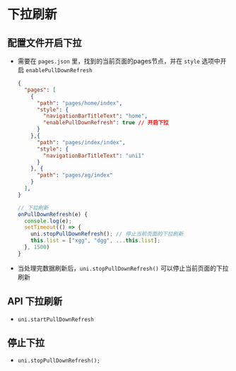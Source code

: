 # 下拉刷新

## 配置文件开启下拉

+ 需要在 `pages.json` 里，找到的当前页面的pages节点，并在 `style` 选项中开启 `enablePullDownRefresh`

    ```json
    {
      "pages": [
        {
          "path": "pages/home/index",
          "style": {
            "navigationBarTitleText": "home",
            "enablePullDownRefresh": true // 开启下拉
          }
        },{
          "path": "pages/index/index",
          "style": {
            "navigationBarTitleText": "uni1"
          }
        }, {
          "path": "pages/xg/index"
        }
      ],
    }
    ```

    ```js
    // 下拉刷新
    onPullDownRefresh(e) {
      console.log(e);
      setTimeout(() => {
        uni.stopPullDownRefresh(); // 停止当前页面的下拉刷新
        this.list = ["xgg", "dgg", ...this.list];
      }, 1500)
    }
    ```

+ 当处理完数据刷新后，`uni.stopPullDownRefresh()` 可以停止当前页面的下拉刷新

## API 下拉刷新

+ `uni.startPullDownRefresh`

## 停止下拉

+ `uni.stopPullDownRefresh();`
